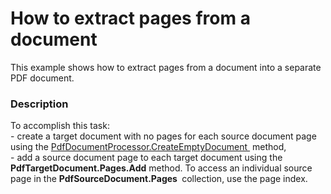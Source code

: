 # How to extract pages from a document


This example shows how to extract pages from a document into a separate PDF document.


<h3>Description</h3>

To accomplish this task:<br>- create a target document&nbsp;with no pages for each source document page using the <a href="https://documentation.devexpress.com/#DocumentServer/DevExpressPdfPdfDocumentProcessor_CreateEmptyDocumenttopic">PdfDocumentProcessor.CreateEmptyDocument&nbsp;</a> method,<br>- add a source document page to each target document using the <strong>PdfTargetDocument.Pages.Add</strong> method.&nbsp;To access an individual source page in the <strong>PdfSourceDocument.Pages&nbsp;</strong> collection, use the page index.

<br/>



